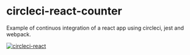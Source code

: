 # circleci-react-counter
Example of continuos integration of a react app using circleci, jest and webpack.

[![circleci-react](https://circleci.com/gh/torraagus/circleci-react-counter/tree/master.svg?style=shield)](https://circleci.com/gh/torraagus)
